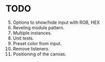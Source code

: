 # TODO

5. Options to show/hide input with RGB, HEX
6. Reveling module pattern.
7. Multiple instances.
8. Unit tests.
9. Preset color from input.
10. Remove listeners.
11. Positioning of the canvas.
